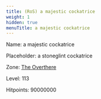 ```yaml
---
title: (RoS) a majestic cockatrice
weight: 1
hidden: true
menuTitle: a majestic cockatrice
---
```


Name: a majestic cockatrice

Placeholder: a stoneglint cockatrice

Zone: [The Overthere](/en/ros/exploration/the_overthere)

Level: 113

Hitpoints: 90000000